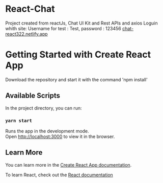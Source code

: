 # React-Chat

Project created from reactJs, Chat UI Kit and Rest APIs and axios
Loguin whith site: Username for test : Test, password : 123456
[chat-react322.netlify.app](http://chat-react322.netlify.app)

# Getting Started with Create React App

Download the repository and start it with the command 'npm install'

## Available Scripts

In the project directory, you can run:

### `yarn start`

Runs the app in the development mode.\
Open [http://localhost:3000](http://localhost:3000) to view it in the browser.

## Learn More

You can learn more in the [Create React App documentation](https://facebook.github.io/create-react-app/docs/getting-started).

To learn React, check out the [React documentation](https://reactjs.org/)
